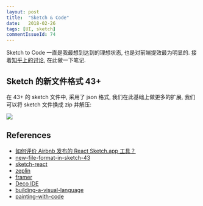 ```yaml
---
layout: post
title:  "Sketch & Code"
date:   2018-02-26
tags: [UI, sketch]
commentIssueId: 74
---
```


Sketch to Code 一直是我最想到达到的理想状态, 也是对前端提效最为明显的. 接着[知乎上的讨论](https://www.zhihu.com/question/59069953/answer/162063303), 在此做一下笔记.



## Sketch 的新文件格式 43+

在 43+ 的 sketch 文件中, 采用了 json 格式, 我们在此基础上做更多的扩展, 我们可以将 sketch 文件换成 zip 并解压:

![](https://user-images.githubusercontent.com/7157346/36637759-45079452-1a1e-11e8-83da-f9b0815c9cf9.png)

## References

* [如何评价 Airbnb 发布的 React Sketch.app 工具？](https://www.zhihu.com/question/59069953/answer/162063303)
* [new-file-format-in-sketch-43](http://sketchplugins.com/d/87-new-file-format-in-sketch-43)
* [sketch-react](https://github.com/zjuasmn/sketch-react)
* [zeplin](https://www.zeplin.io/)
* [framer](https://framer.com/)
* [Deco IDE](https://www.decoide.org/)
* [building-a-visual-language](https://airbnb.design/building-a-visual-language/)
* [painting-with-code](https://airbnb.design/painting-with-code/)